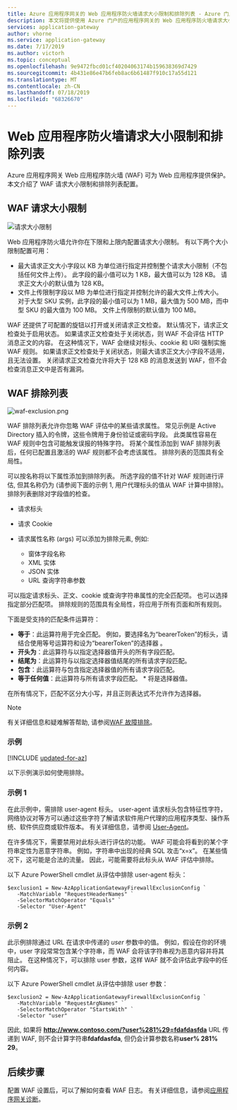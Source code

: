 ```yaml
---
title: Azure 应用程序网关的 Web 应用程序防火墙请求大小限制和排除列表 - Azure 门户
description: 本文将提供使用 Azure 门户的应用程序网关的 Web 应用程序防火墙请求大小限制和排除列表配置的相关信息。
services: application-gateway
author: vhorne
ms.service: application-gateway
ms.date: 7/17/2019
ms.author: victorh
ms.topic: conceptual
ms.openlocfilehash: 9e9472fbcd01cf40204063174b159638369d7429
ms.sourcegitcommit: 4b431e86e47b6feb8ac6b61487f910c17a55d121
ms.translationtype: MT
ms.contentlocale: zh-CN
ms.lasthandoff: 07/18/2019
ms.locfileid: "68326670"
---
```

# <a name="web-application-firewall-request-size-limits-and-exclusion-lists"></a>Web 应用程序防火墙请求大小限制和排除列表

Azure 应用程序网关 Web 应用程序防火墙 (WAF) 可为 Web 应用程序提供保护。 本文介绍了 WAF 请求大小限制和排除列表配置。

## <a name="waf-request-size-limits"></a>WAF 请求大小限制

![请求大小限制](media/application-gateway-waf-configuration/waf-requestsizelimit.png)

Web 应用程序防火墙允许你在下限和上限内配置请求大小限制。 有以下两个大小限制配置可用：

- 最大请求正文大小字段以 KB 为单位进行指定并控制整个请求大小限制（不包括任何文件上传）。 此字段的最小值可以为 1 KB，最大值可以为 128 KB。 请求正文大小的默认值为 128 KB。
- 文件上传限制字段以 MB 为单位进行指定并控制允许的最大文件上传大小。 对于大型 SKU 实例，此字段的最小值可以为 1 MB，最大值为 500 MB，而中型 SKU 的最大值为 100 MB。 文件上传限制的默认值为 100 MB。

WAF 还提供了可配置的旋钮以打开或关闭请求正文检查。 默认情况下，请求正文检查处于启用状态。 如果请求正文检查处于关闭状态，则 WAF 不会评估 HTTP 消息正文的内容。 在这种情况下，WAF 会继续对标头、cookie 和 URI 强制实施 WAF 规则。 如果请求正文检查处于关闭状态，则最大请求正文大小字段不适用，且无法设置。 关闭请求正文检查允许将大于 128 KB 的消息发送到 WAF，但不会检查消息正文中是否有漏洞。

## <a name="waf-exclusion-lists"></a>WAF 排除列表

![waf-exclusion.png](media/application-gateway-waf-configuration/waf-exclusion.png)

WAF 排除列表允许你忽略 WAF 评估中的某些请求属性。 常见示例是 Active Directory 插入的令牌，这些令牌用于身份验证或密码字段。 此类属性容易在 WAF 规则中包含可能触发误报的特殊字符。 将某个属性添加到 WAF 排除列表后，任何已配置且激活的 WAF 规则都不会考虑该属性。 排除列表的范围具有全局性。

可以按名称将以下属性添加到排除列表。 所选字段的值不针对 WAF 规则进行评估, 但其名称仍为 (请参阅下面的示例 1, 用户代理标头的值从 WAF 计算中排除)。 排除列表删除对字段值的检查。

* 请求标头
* 请求 Cookie
* 请求属性名称 (args) 可以添加为排除元素, 例如:

   * 窗体字段名称
   * XML 实体
   * JSON 实体
   * URL 查询字符串参数

可以指定请求标头、正文、cookie 或查询字符串属性的完全匹配项。  也可以选择指定部分匹配项。 排除规则的范围具有全局性，将应用于所有页面和所有规则。

下面是受支持的匹配条件运算符：

- **等于**：此运算符用于完全匹配。 例如，要选择名为“bearerToken”的标头，请结合使用等号运算符和设为“bearerToken”的选择器   。
- **开头为**：此运算符与以指定选择器值开头的所有字段匹配。
- **结尾为**：此运算符与以指定选择器值结尾的所有请求字段匹配。
- **包含**：此运算符与包含指定选择器值的所有请求字段匹配。
- **等于任何值**：此运算符与所有请求字段匹配。 * 将是选择器值。

在所有情况下，匹配不区分大小写，并且正则表达式不允许作为选择器。

> [!NOTE]
> 有关详细信息和疑难解答帮助, 请参阅[WAF 故障排除](web-application-firewall-troubleshoot.md)。

### <a name="examples"></a>示例

[!INCLUDE [updated-for-az](../../includes/updated-for-az.md)]

以下示例演示如何使用排除。

### <a name="example-1"></a>示例 1

在此示例中，需排除 user-agent 标头。 user-agent 请求标头包含特征性字符，网络协议对等方可以通过这些字符了解请求软件用户代理的应用程序类型、操作系统、软件供应商或软件版本。 有关详细信息，请参阅 [User-Agent](https://developer.mozilla.org/en-US/docs/Web/HTTP/Headers/User-Agent)。

在许多情况下，需要禁用对此标头进行评估的功能。 WAF 可能会将看到的某个字符串定性为恶意字符串。 例如，字符串中出现的经典 SQL 攻击“x=x”。 在某些情况下，这可能是合法的流量。 因此，可能需要将此标头从 WAF 评估中排除。

以下 Azure PowerShell cmdlet 从评估中排除 user-agent 标头：

```azurepowershell
$exclusion1 = New-AzApplicationGatewayFirewallExclusionConfig `
   -MatchVariable "RequestHeaderNames" `
   -SelectorMatchOperator "Equals" `
   -Selector "User-Agent"
```

### <a name="example-2"></a>示例 2

此示例排除通过 URL 在请求中传递的 *user* 参数中的值。 例如，假设在你的环境中，user 字段常常包含某个字符串，而 WAF 会将该字符串视为恶意内容并将其阻止。  在这种情况下，可以排除 user 参数，这样 WAF 就不会评估此字段中的任何内容。

以下 Azure PowerShell cmdlet 从评估中排除 user 参数：

```azurepowershell
$exclusion2 = New-AzApplicationGatewayFirewallExclusionConfig `
   -MatchVariable "RequestArgNames" `
   -SelectorMatchOperator "StartsWith" `
   -Selector "user"
```
因此, 如果将 **http://www.contoso.com/?user%281%29=fdafdasfda** URL 传递到 WAF, 则不会计算字符串**fdafdasfda**, 但仍会计算参数名称**user% 281% 29**。 

## <a name="next-steps"></a>后续步骤

配置 WAF 设置后，可以了解如何查看 WAF 日志。 有关详细信息，请参阅[应用程序网关诊断](application-gateway-diagnostics.md#diagnostic-logging)。
